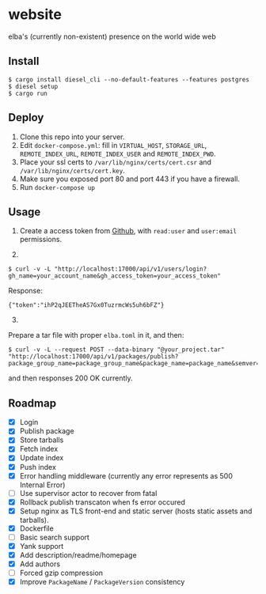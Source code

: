 # website
elba's (currently non-existent) presence on the world wide web

## Install
```
$ cargo install diesel_cli --no-default-features --features postgres
$ diesel setup
$ cargo run
```

## Deploy
1. Clone this repo into your server.
2. Edit `docker-compose.yml`: fill in `VIRTUAL_HOST`, `STORAGE_URL`, `REMOTE_INDEX_URL`, 
`REMOTE_INDEX_USER` and `REMOTE_INDEX_PWD`.
3. Place your ssl certs to `/var/lib/nginx/certs/cert.csr` and 
`/var/lib/nginx/certs/cert.key`.
4. Make sure you exposed port 80 and port 443 if you have a firewall.
5. Run `docker-compose up`

## Usage
1. Create a access token from [Github](https://github.com/settings/tokens), with `read:user` and `user:email` permissions. 

2.
```
$ curl -v -L "http://localhost:17000/api/v1/users/login?gh_name=your_account_name&gh_access_token=your_access_token"
```

Response:
```
{"token":"ihP2qJEETheAS7Gx0TuzrmcWs5uh6bFZ"}
```

3.
Prepare a tar file with proper `elba.toml` in it, and then:
```
$ curl -v -L --request POST --data-binary "@your_project.tar" "http://localhost:17000/api/v1/packages/publish?package_group_name=package_group_name&package_name=package_name&semver=semver&token=your_token" 
```

and then responses 200 OK currently.

## Roadmap
- [x] Login
- [x] Publish package
- [x] Store tarballs
- [x] Fetch index
- [x] Update index
- [x] Push index
- [x] Error handling middleware (currently any error represents as 500 Internal Error)
- [ ] Use supervisor actor to recover from fatal
- [x] Rollback publish transcaton when fs error occured
- [x] Setup nginx as TLS front-end and static server (hosts static assets and tarballs).
- [x] Dockerfile
- [ ] Basic search support
- [x] Yank support
- [x] Add description/readme/homepage
- [x] Add authors
- [ ] Forced gzip compression
- [x] Improve `PackageName` / `PackageVersion` consistency